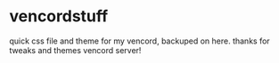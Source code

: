 # vencordstuff
quick css file and theme for my vencord, backuped on here. thanks for tweaks and themes vencord server!
